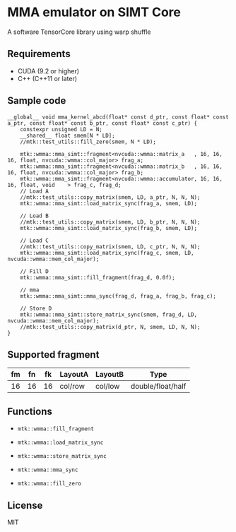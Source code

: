 # MMA emulator on SIMT Core

A software TensorCore library using warp shuffle

## Requirements

- CUDA (9.2 or higher)
- C++  (C++11 or later)

## Sample code
```cuda
__global__ void mma_kernel_abcd(float* const d_ptr, const float* const a_ptr, const float* const b_ptr, const float* const c_ptr) {
    constexpr unsigned LD = N;
    __shared__ float smem[N * LD];
    //mtk::test_utils::fill_zero(smem, N * LD);

    mtk::wmma::mma_simt::fragment<nvcuda::wmma::matrix_a   , 16, 16, 16, float, nvcuda::wmma::col_major> frag_a;
    mtk::wmma::mma_simt::fragment<nvcuda::wmma::matrix_b   , 16, 16, 16, float, nvcuda::wmma::col_major> frag_b;
    mtk::wmma::mma_simt::fragment<nvcuda::wmma::accumulator, 16, 16, 16, float, void    > frag_c, frag_d;
    // Load A
    //mtk::test_utils::copy_matrix(smem, LD, a_ptr, N, N, N);
    mtk::wmma::mma_simt::load_matrix_sync(frag_a, smem, LD);

    // Load B
    //mtk::test_utils::copy_matrix(smem, LD, b_ptr, N, N, N);
    mtk::wmma::mma_simt::load_matrix_sync(frag_b, smem, LD);

    // Load C
    //mtk::test_utils::copy_matrix(smem, LD, c_ptr, N, N, N);
    mtk::wmma::mma_simt::load_matrix_sync(frag_c, smem, LD, nvcuda::wmma::mem_col_major);

    // Fill D
    mtk::wmma::mma_simt::fill_fragment(frag_d, 0.0f);

    // mma
    mtk::wmma::mma_simt::mma_sync(frag_d, frag_a, frag_b, frag_c);

    // Store D
    mtk::wmma::mma_simt::store_matrix_sync(smem, frag_d, LD, nvcuda::wmma::mem_col_major);
    //mtk::test_utils::copy_matrix(d_ptr, N, smem, LD, N, N);
}
```

## Supported fragment

| fm | fn | fk | LayoutA | LayoutB | Type             |
| -- | -- | -- | ------- | ------- | ---------------- |
| 16 | 16 | 16 | col/row | col/low | double/float/half|


## Functions
- `mtk::wmma::fill_fragment`
- `mtk::wmma::load_matrix_sync`
- `mtk::wmma::store_matrix_sync`
- `mtk::wmma::mma_sync`

- `mtk::wmma::fill_zero`


## License
MIT
